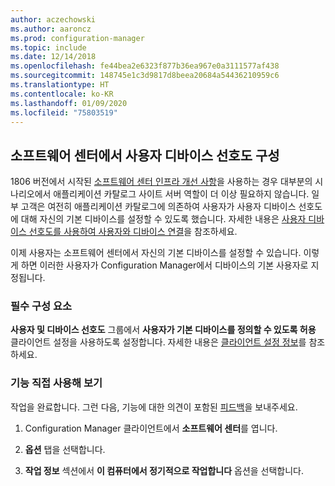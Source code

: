 ```yaml
---
author: aczechowski
ms.author: aaroncz
ms.prod: configuration-manager
ms.topic: include
ms.date: 12/14/2018
ms.openlocfilehash: fe44bea2e6323f877b36ea967e0a3111577af438
ms.sourcegitcommit: 148745e1c3d9817d8beea20684a54436210959c6
ms.translationtype: HT
ms.contentlocale: ko-KR
ms.lasthandoff: 01/09/2020
ms.locfileid: "75803519"
---
```

## <a name="bkmk_uda"></a> 소프트웨어 센터에서 사용자 디바이스 선호도 구성
<!--3485366-->
1806 버전에서 시작된 [소프트웨어 센터 인프라 개선 사항](/sccm/core/plan-design/changes/whats-new-in-version-1806#software-center-infrastructure-improvements)을 사용하는 경우 대부분의 시나리오에서 애플리케이션 카탈로그 사이트 서버 역할이 더 이상 필요하지 않습니다. 일부 고객은 여전히 애플리케이션 카탈로그에 의존하여 사용자가 사용자 디바이스 선호도에 대해 자신의 기본 디바이스를 설정할 수 있도록 했습니다. 자세한 내용은 [사용자 디바이스 선호도를 사용하여 사용자와 디바이스 연결](/sccm/apps/deploy-use/link-users-and-devices-with-user-device-affinity)을 참조하세요.

이제 사용자는 소프트웨어 센터에서 자신의 기본 디바이스를 설정할 수 있습니다. 이렇게 하면 이러한 사용자가 Configuration Manager에서 디바이스의 기본 사용자로 지정됩니다.


### <a name="prerequisite"></a>필수 구성 요소

**사용자 및 디바이스 선호도** 그룹에서 **사용자가 기본 디바이스를 정의할 수 있도록 허용** 클라이언트 설정을 사용하도록 설정합니다. 자세한 내용은 [클라이언트 설정 정보](/sccm/core/clients/deploy/about-client-settings#user-and-device-affinity)를 참조하세요.


### <a name="try-it-out"></a>기능 직접 사용해 보기

작업을 완료합니다. 그런 다음, 기능에 대한 의견이 포함된 [피드백](/sccm/core/understand/find-help#product-feedback)을 보내주세요.

1. Configuration Manager 클라이언트에서 **소프트웨어 센터**를 엽니다.  

2. **옵션** 탭을 선택합니다.  

3. **작업 정보** 섹션에서 **이 컴퓨터에서 정기적으로 작업합니다** 옵션을 선택합니다.  
